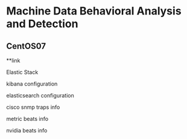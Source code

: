 # Machine Data Behavioral Analysis and Detection

## CentOS07

**link

Elastic Stack

kibana configuration

elasticsearch configuration



cisco snmp traps info

metric beats info

nvidia beats info
